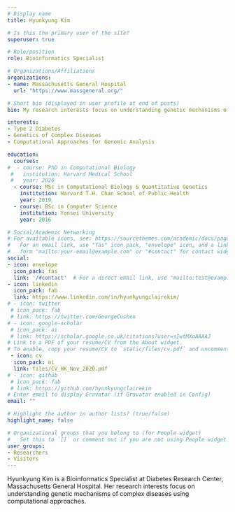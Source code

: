 ```yaml
---
# Display name
title: Hyunkyung Kim

# Is this the primary user of the site?
superuser: true

# Role/position
role: Bioinformatics Specialist

# Organizations/Affiliations
organizations:
- name: Massachusetts General Hospital
  url: "https://www.massgeneral.org/"

# Short bio (displayed in user profile at end of posts)
bio: My research interests focus on understanding genetic mechanisms of complex diseases using computational approaches

interests:
- Type 2 Diabetes
- Genetics of Complex Diseases
- Computational Approaches for Genomic Analysis

education:
  courses:
#  - course: PhD in Computational Biology 
 #   institution: Harvard Medical School
 #   year: 2026
  - course: MSc in Computational Biology & Quantitative Genetics
    institution: Harvard T.H. Chan School of Public Health
    year: 2019
  - course: BSc in Computer Science
    institution: Yonsei University
    year: 2016

# Social/Academic Networking
# For available icons, see: https://sourcethemes.com/academic/docs/page-builder/#icons
#   For an email link, use "fas" icon pack, "envelope" icon, and a link in the
#   form "mailto:your-email@example.com" or "#contact" for contact widget.
social:
- icon: envelope
  icon_pack: fas
  link: '/#contact'  # For a direct email link, use "mailto:test@example.org".
- icon: linkedin
  icon_pack: fab
  link: https://www.linkedin.com/in/hyunkyungclairekim/
# - icon: twitter
 # icon_pack: fab
 # link: https://twitter.com/GeorgeCushen
# - icon: google-scholar
 # icon_pack: ai
 # link: https://scholar.google.co.uk/citations?user=sIwtMXoAAAAJ
# Link to a PDF of your resume/CV from the About widget.
# To enable, copy your resume/CV to `static/files/cv.pdf` and uncomment the lines below.
 - icon: cv
  icon_pack: ai
  link: files/CV_HK_Nov_2020.pdf
# - icon: github
 # icon_pack: fab
 # link: https://github.com/hyunkyungclairekim
# Enter email to display Gravatar (if Gravatar enabled in Config)
email: ""

# Highlight the author in author lists? (true/false)
highlight_name: false

# Organizational groups that you belong to (for People widget)
#   Set this to `[]` or comment out if you are not using People widget.
user_groups:
- Researchers
- Visitors
---
```


Hyunkyung Kim is a Bioinformatics Specialist at Diabetes Research Center, Massachusetts General Hospital. Her research interests focus on understanding genetic mechanisms of complex diseases using computational approaches. 

